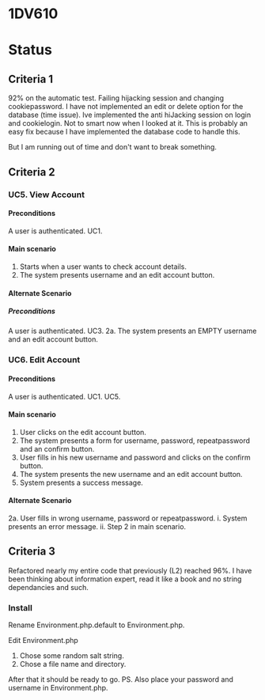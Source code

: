 # 1DV610
# Status
## Criteria 1
92% on the automatic test. Failing hijacking session and changing cookiepassword.
I have not implemented an edit or delete option for the database (time issue).
Ive implemented the anti hiJacking session on login and cookielogin. 
Not to smart now when I looked at it. This is probably an easy fix 
because I have implemented the database code to handle this.

But I am running out of time and don't want to break something.

## Criteria 2
### UC5. View Account
#### Preconditions
A user is authenticated. UC1.
#### Main scenario
1. Starts when a user wants to check account details.
2. The system presents username and an edit account button.
#### Alternate Scenario
##### Preconditions
A user is authenticated. UC3.
2a. The system presents an EMPTY username and an edit account button.

### UC6. Edit Account
#### Preconditions
A user is authenticated. UC1. UC5.
#### Main scenario
1. User clicks on the edit account button.
2. The system presents a form for username, password, repeatpassword and an confirm button.
3. User fills in his new username and password and clicks on the confirm button.
4. The system presents the new username and an edit account button.
5. System presents a success message.
#### Alternate Scenario
2a. User fills in wrong username, password or repeatpassword.
    i. System presents an error message.
    ii. Step 2 in main scenario.

## Criteria 3
Refactored nearly my entire code that previously (L2) reached 96%.
I have been thinking about information expert, read it like a book and no string dependancies and such.

### Install
Rename Environment.php.default to Environment.php.

Edit Environment.php
1. Chose some random salt string.
2. Chose a file name and directory.

After that it should be ready to go. PS. Also place your password and username in Environment.php.
